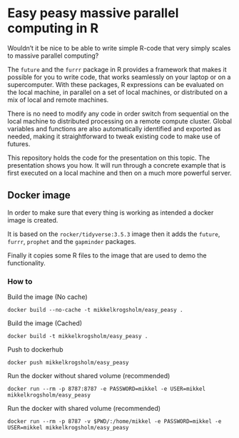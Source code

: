 # Easy peasy massive parallel computing in R

Wouldn’t it be nice to be able to write simple R-code that very simply scales to massive parallel computing?

The `future` and the `furrr` package in R provides a framework that makes it possible for you to write code, that works seamlessly on your laptop or on a supercomputer. With these packages, R expressions can be evaluated on the local machine, in parallel on a set of local machines, or distributed on a mix of local and remote machines.

There is no need to modify any code in order switch from sequential on the local machine to distributed processing on a remote compute cluster. Global variables and functions are also automatically identified and exported as needed, making it straightforward to tweak existing code to make use of futures.

This repository holds the code for the presentation on this topic. The presentation shows you how. It will run through a concrete example that is first executed on a local machine and then on a much more powerful server.

## Docker image
In order to make sure that every thing is working as intended a docker image is created.

It is based on the `rocker/tidyverse:3.5.3` image then it adds the `future`, `furrr`, `prophet` and the `gapminder` packages.

Finally it copies some R files to the image that are used to demo the functionality.


### How to
Build the image (No cache)
```
docker build --no-cache -t mikkelkrogsholm/easy_peasy .
```

Build the image (Cached)
```
docker build -t mikkelkrogsholm/easy_peasy .
```

Push to dockerhub
```
docker push mikkelkrogsholm/easy_peasy
```

Run the docker without shared volume (recommended)
```
docker run --rm -p 8787:8787 -e PASSWORD=mikkel -e USER=mikkel mikkelkrogsholm/easy_peasy
```

Run the docker with shared volume (recommended)
```
docker run --rm -p 8787 -v $PWD/:/home/mikkel -e PASSWORD=mikkel -e USER=mikkel mikkelkrogsholm/easy_peasy
```
